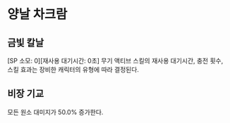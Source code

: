 # 양날 차크람

## 금빛 칼날

[SP 소모: 0][재사용 대기시간: 0초] 무기 액티브 스킬의 재사용 대기시간, 충전 횟수, 스킬 효과는 장비한 캐릭터의 유형에 따라 결정된다.

## 비장 기교

모든 원소 대미지가 50.0% 증가한다.
